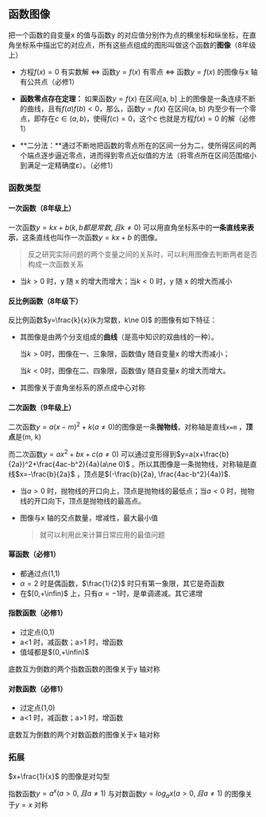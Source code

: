 ## 函数图像

把一个函数的自变量x 的值与函数y 的对应值分别作为点的横坐标和纵坐标，在直角坐标系中描出它的对应点，所有这些点组成的图形叫做这个函数的**图像**（8年级上）



- 方程$f(x)=0$ 有实数解 $\Leftrightarrow$ 函数$y=f(x)$ 有零点 $\Leftrightarrow$ 函数$y=f(x)$ 的图像与x 轴有公共点（必修1）

- **函数零点存在定理：** 如果函数$y=f(x)$ 在区间[a, b] 上的图像是一条连续不断的曲线，且有$f(a)f(b)<0$，那么，函数$y=f(x)$ 在区间(a, b) 内至少有一个零点，即存在$c\in(a,b)$，使得$f(c)=0$，这个c 也就是方程$f(x)=0$ 的解（必修1）

- **二分法：**通过不断地把函数的零点所在的区间一分为二，使所得区间的两个端点逐步逼近零点，进而得到零点近似值的方法（将零点所在区间范围缩小到满足一定精确度$\varepsilon$）。（必修1）

### 函数类型

#### 一次函数（8年级上）

一次函数$y=kx+b(k,b都是常数,且k\ne 0)$ 可以用直角坐标系中的**一条直线来表示**，这条直线也叫作一次函数$y=kx+b$ 的图像。

> 反之研究实际问题的两个变量之间的关系时，可以利用图像去判断两者是否构成一次函数关系

- 当$k>0$ 时，y 随 x 的增大而增大；当$k<0$ 时，y 随 x 的增大而减小 

#### 反比例函数（8年级下）

反比例函数$y=\frac{k}{x}(k为常数，k\ne 0)$ 的图像有如下特征：

- 其图像是由两个分支组成的**曲线**（是高中知识的双曲线的一种）。

  当$k>0$时，图像在一、三象限，函数值y 随自变量x 的增大而减小；

  当$k<0$时，图像在二、四象限，函数值y 随自变量x 的增大而增大。

- 其图像关于直角坐标系的原点成中心对称

#### 二次函数（9年级上）

二次函数$y=a(x-m)^2+k(a\ne 0)$的图像是一条**抛物线**，对称轴是直线`x=m` ，**顶点**是(m, k)

而二次函数$y=ax^2+bx+c(a\ne 0)$ 可以通过变形得到$y=a(x+\frac{b}{2a})^2+\frac{4ac-b^2}{4a}(a\ne 0)$ 。所以其图像是一条抛物线，对称轴是直线$x=-\frac{b}{2a}$ ，顶点是$(-\frac{b}{2a}, \frac{4ac-b^2}{4a})$. 

- 当$a>0$ 时，抛物线的开口向上，顶点是抛物线的最低点；当$a<0$ 时，抛物线的开口向下，顶点是抛物线的最高点。

- 图像与x 轴的交点数量，增减性，最大最小值

  >  就可以利用此来计算日常应用的最值问题 

#### 幂函数（必修1）

- 都通过点(1,1)
- $\alpha=2$ 时是偶函数，$\frac{1}{2}$ 时只有第一象限，其它是奇函数
- 在$[0,+\infin)$ 上，只有$\alpha=-1$时，是单调递减。其它递增

#### 指数函数（必修1）

- 过定点(0,1)
- a<1 时，减函数；a>1 时，增函数
- 值域都是$(0,+\infin)$



底数互为倒数的两个指数函数的图像关于y 轴对称

#### 对数函数（必修1）

- 过定点(1,0)
- a<1 时，减函数；a>1 时，增函数



底数互为倒数的两个对数函数的图像关于x 轴对称

### 拓展

$x+\frac{1}{x}$ 的图像是对勾型

指数函数$y=a^x(a>0,且a\ne1)$ 与对数函数$y=log_ax(a>0,且a\ne1)$ 的图像关于$y=x$ 对称 